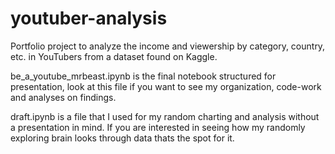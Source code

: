 # youtuber-analysis
Portfolio project to analyze the income and viewership by category, country, etc. in YouTubers from a dataset found on Kaggle.

be_a_youtube_mrbeast.ipynb is the final notebook structured for presentation, look at this file if you want to see my organization, code-work and analyses on findings.


draft.ipynb is a file that I used for my random charting and analysis without a presentation in mind. If you are interested in seeing how my randomly exploring brain looks through data thats the spot for it.
